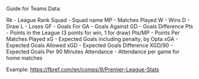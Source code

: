 Guide for Teams Data:

Rk - League Rank
Squad - Squad name
MP - Matches Played
W - Wins
D - Draw
L - Loses
GF - Goals For
GA - Goals Against
GD - Goals Difference
Pts - Points in the League (3 points for win, 1 for draw)
Pts/MP - Points Per Matches Played
xG - Expected Goals including penalty, by Opta
xGA - Expected Goals Allowed
xGD - Expected Goals Difference
XGD/90 - Expected Goals Per 90 Minutes
Attendance - Attendance per game for home matches

Example:
https://fbref.com/en/comps/9/Premier-League-Stats
